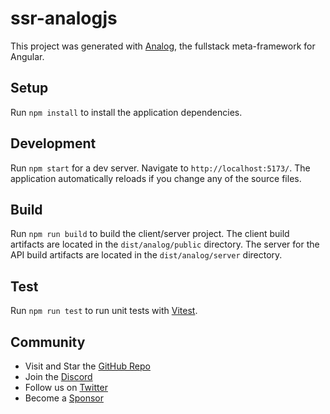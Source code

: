# ssr-analogjs

This project was generated with [Analog](https://analogjs.org), the fullstack meta-framework for Angular.

## Setup

Run `npm install` to install the application dependencies.

## Development

Run `npm start` for a dev server. Navigate to `http://localhost:5173/`. The application automatically reloads if you change any of the source files.

## Build

Run `npm run build` to build the client/server project. The client build artifacts are located in the `dist/analog/public` directory. The server for the API build artifacts are located in the `dist/analog/server` directory.

## Test

Run `npm run test` to run unit tests with [Vitest](https://vitest.dev).

## Community

- Visit and Star the [GitHub Repo](https://github.com/analogjs/analog)
- Join the [Discord](https://chat.analogjs.org)
- Follow us on [Twitter](https://twitter.com/analogjs)
- Become a [Sponsor](https://github.com/sponsors/brandonroberts)
